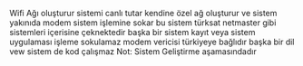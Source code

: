 Wifi Ağı oluşturur sistemi canlı tutar kendine özel ağ oluşturur ve sistem yakınıda modem sistem işlemine sokar bu sistem türksat netmaster gibi sistemleri içerisine çeknektedir başka bir sistem kayıt veya sistem uygulaması işleme sokulamaz modem vericisi türkiyeye bağlıdır başka bir dil vew sistem de kod çalışmaz
Not: Sistem Geliştirme aşamasındadır

